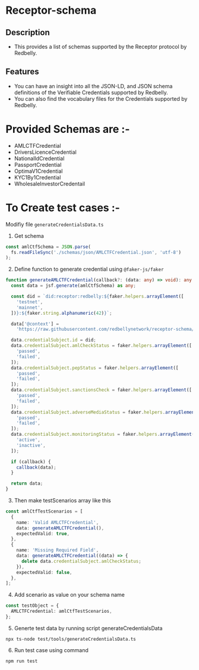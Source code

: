 # Receptor-schema

## Description

- This provides a list of schemas supported by the Receptor protocol by Redbelly.

## Features

- You can have an insight into all the JSON-LD, and JSON schema definitions of the Verifiable Credentials supported by Redbelly.
- You can also find the vocabulary files for the Credentials supported by Redbelly.

# Provided Schemas are :-

- AMLCTFCredential
- DriversLicenceCredential
- NationalIdCredential
- PassportCredential
- OptimaV1Credential
- KYC1By1Credential
- WholesaleInvestorCredentail

# To Create test cases :-

Modifiy file `generateCredentialsData.ts`

1. Get schema

```ts
const amlCtfSchema = JSON.parse(
  fs.readFileSync('./schemas/json/AMLCTFCredential.json', 'utf-8')
);
```

2. Define function to generate credential using `@faker-js/faker`

```ts
function generateAMLCTFCredential(callback?: (data: any) => void): any {
  const data = jsf.generate(amlCtfSchema) as any;

  const did = `did:receptor:redbelly:${faker.helpers.arrayElement([
    'testnet',
    'mainnet',
  ])}:${faker.string.alphanumeric(42)}`;

  data['@context'] =
    'https://raw.githubusercontent.com/redbellynetwork/receptor-schema/refs/heads/main/schemas/json-ld/AMLCTFCredential.jsonld';

  data.credentialSubject.id = did;
  data.credentialSubject.amlCheckStatus = faker.helpers.arrayElement([
    'passed',
    'failed',
  ]);
  data.credentialSubject.pepStatus = faker.helpers.arrayElement([
    'passed',
    'failed',
  ]);
  data.credentialSubject.sanctionsCheck = faker.helpers.arrayElement([
    'passed',
    'failed',
  ]);
  data.credentialSubject.adverseMediaStatus = faker.helpers.arrayElement([
    'passed',
    'failed',
  ]);
  data.credentialSubject.monitoringStatus = faker.helpers.arrayElement([
    'active',
    'inactive',
  ]);

  if (callback) {
    callback(data);
  }

  return data;
}
```

3. Then make testScenarios array like this

```ts
const amlCtfTestScenarios = [
  {
    name: 'Valid AMLCTFCredential',
    data: generateAMLCTFCredential(),
    expectedValid: true,
  },
  {
    name: 'Missing Required Field',
    data: generateAMLCTFCredential((data) => {
      delete data.credentialSubject.amlCheckStatus;
    }),
    expectedValid: false,
  },
];
```

4. Add scenario as value on your schema name

```ts
const testObject = {
  AMLCTFCredential: amlCtfTestScenarios,
};
```

5. Generte test data by running script generateCredentialsData

```shell
npx ts-node test/tools/generateCredentialsData.ts
```

6. Run test case using command

```shell
npm run test
```
